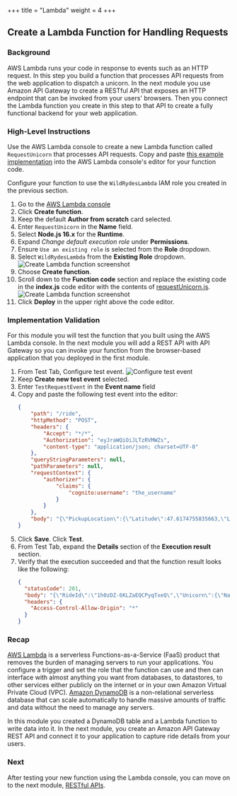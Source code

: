 +++
title = "Lambda"
weight = 4
+++

## Create a Lambda Function for Handling Requests

### Background

AWS Lambda runs your code in response to events such as an HTTP request. In this step you build a function that processes API requests from the web application to dispatch a unicorn. In the next module you use Amazon API Gateway to create a RESTful API that exposes an HTTP endpoint that can be invoked from your users' browsers. Then you connect the Lambda function you create in this step to that API to create a fully functional backend for your web application.

### High-Level Instructions

Use the AWS Lambda console to create a new Lambda function called `RequestUnicorn` that processes API requests. Copy and paste [this example implementation](requestUnicorn.js) into the AWS Lambda console's editor for your function code.

Configure your function to use the `WildRydesLambda` IAM role you created in the previous section.

1. Go to the [AWS Lambda console][lambda-console]
2. Click **Create function**.
3. Keep the default **Author from scratch** card selected.
4. Enter `RequestUnicorn` in the **Name** field.
5. Select **Node.js 16.x** for the **Runtime**.
6. Expand *Change default execution role* under **Permissions**.
7. Ensure `Use an existing role` is selected from the **Role** dropdown.
8. Select `WildRydesLambda` from the **Existing Role** dropdown.
    ![Create Lambda function screenshot](/images/create-lambda-function.png)
9. Choose **Create function**.
10. Scroll down to the **Function code** section and replace the existing code in the **index.js** code editor with the contents of [requestUnicorn.js](requestUnicorn.js).
    ![Create Lambda function screenshot](/images/create-lambda-function-code.png)
11. Click **Deploy** in the upper right above the code editor.

### Implementation Validation

For this module you will test the function that you built using the AWS Lambda console. In the next module you will add a REST API with API Gateway so you can invoke your function from the browser-based application that you deployed in the first module.

1. From Test Tab, Configure test event.
    ![Configure test event](/images/configure-test-event.png)
2. Keep **Create new test event** selected.
3. Enter `TestRequestEvent` in the **Event name** field
4. Copy and paste the following test event into the editor: 
    ```JSON
    {
        "path": "/ride",
        "httpMethod": "POST",
        "headers": {
            "Accept": "*/*",
            "Authorization": "eyJraWQiOiJLTzRVMWZs",
            "content-type": "application/json; charset=UTF-8"
        },
        "queryStringParameters": null,
        "pathParameters": null,
        "requestContext": {
            "authorizer": {
                "claims": {
                    "cognito:username": "the_username"
                }
            }
        },
        "body": "{\"PickupLocation\":{\"Latitude\":47.6174755835663,\"Longitude\":-122.28837066650185}}"
    }
    ```
5. Click **Save**. Click **Test**.
6. From Test Tab, expand the **Details** section of the **Execution result** section.
7. Verify that the execution succeeded and that the function result looks like the following: 
    ```JSON
    {
      "statusCode": 201,
      "body": "{\"RideId\":\"1h0zDZ-6KLZaEQCPyqTxeQ\",\"Unicorn\":{\"Name\":\"Shadowfax\",\"Color\":\"White\",\"Gender\":\"Male\"},\"UnicornName\":\"Shadowfax\",\"Eta\":\"30 seconds\",\"Rider\":\"the_username\"}",
      "headers": {
        "Access-Control-Allow-Origin": "*"
      }
    }
    ```

[lambda-console]: https://console.aws.amazon.com/lambda/home

### Recap

[AWS Lambda][lambda] is a serverless Functions-as-a-Service (FaaS) product that removes the burden of managing servers to run your applications. You configure a trigger and set the role that the function can use and then can interface with almost anything you want from databases, to datastores, to other services either publicly on the internet or in your own Amazon Virtual Private Cloud (VPC). [Amazon DynamoDB][dynamodb] is a non-relational serverless database that can scale automatically to handle massive amounts of traffic and data without the need to manage any servers.

In this module you created a DynamoDB table and a Lambda function to write data into it. In the next module, you create an Amazon API Gateway REST API and connect it to your application to capture ride details from your users.

### Next

After testing your new function using the Lambda console, you can move on to the next module, [RESTful APIs][restful-apis].

[dynamodb]: https://aws.amazon.com/dynamodb/
[lambda]: https://aws.amazon.com/lambda/
[restful-apis]: /4-restfulapis
